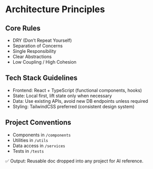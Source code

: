 # Architecture Principles

## Core Rules
- DRY (Don’t Repeat Yourself)
- Separation of Concerns
- Single Responsibility
- Clear Abstractions
- Low Coupling / High Cohesion

## Tech Stack Guidelines
- Frontend: React + TypeScript (functional components, hooks)
- State: Local first, lift state only when necessary
- Data: Use existing APIs, avoid new DB endpoints unless required
- Styling: TailwindCSS preferred (consistent design system)

## Project Conventions
- Components in `/components`
- Utilities in `/utils`
- Data access in `/services`
- Tests in `/tests`

✅ Output: Reusable doc dropped into any project for AI reference.

